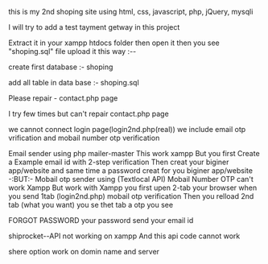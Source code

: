 this is my 2nd shoping site using html, css, javascript, php, jQuery, mysqli



I will try to add a test tayment getway in this project

Extract it in your xampp htdocs folder then open it then you see "shoping.sql" file upload it this way :--

create first database :- shoping

add all table in data base :- shoping.sql




Please repair - contact.php page

I try few times but can't repair contact.php page

we cannot connect login page(login2nd.php(real))
we include email otp vrification and mobail number otp verification 

Email sender using php mailer-master
This work xampp
But you first Create a Example email id with 2-step verification
Then creat your biginer app/website and same time a password creat for you biginer app/website
-:BUT:-
Mobail otp sender using (Textlocal API)
Mobail Number OTP can't work Xampp
But
work with Xampp
you first upen 2-tab your browser
when you send 1tab (login2nd.php) mobail otp verification
Then you relload 2nd tab (what you want) you se thet tab a otp you see 

FORGOT PASSWORD 
your password send your email id

shiprocket--API 
not working on xampp
And this api code cannot work


shere option work on domin name and server